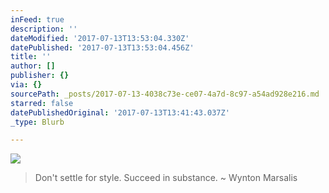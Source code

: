 ```yaml
---
inFeed: true
description: ''
dateModified: '2017-07-13T13:53:04.330Z'
datePublished: '2017-07-13T13:53:04.456Z'
title: ''
author: []
publisher: {}
via: {}
sourcePath: _posts/2017-07-13-4038c73e-ce07-4a7d-8c97-a54ad928e216.md
starred: false
datePublishedOriginal: '2017-07-13T13:41:43.037Z'
_type: Blurb

---
```

![](https://the-grid-user-content.s3-us-west-2.amazonaws.com/9d68bebc-6979-46d1-84db-a8da40738d52.png)

> Don't settle for style. Succeed in substance. ~ Wynton Marsalis